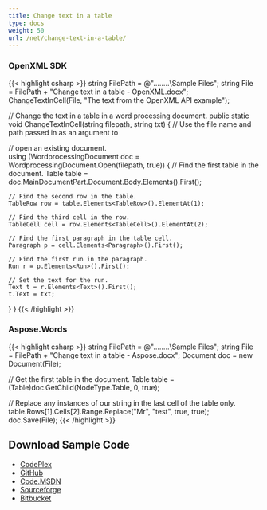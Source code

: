 ```yaml
---
title: Change text in a table
type: docs
weight: 50
url: /net/change-text-in-a-table/
---
```


### **OpenXML SDK**

{{< highlight csharp >}}
string FilePath = @"..\..\..\..\Sample Files\";
string File = FilePath + "Change text in a table - OpenXML.docx";
ChangeTextInCell(File, "The text from the OpenXML API example");

// Change the text in a table in a word processing document.
public static void ChangeTextInCell(string filepath, string txt)
{
// Use the file name and path passed in as an argument to
 
// open an existing document.            
using (WordprocessingDocument doc =
    WordprocessingDocument.Open(filepath, true))
{
    // Find the first table in the document.
    Table table =
        doc.MainDocumentPart.Document.Body.Elements<Table>().First();

    // Find the second row in the table.
    TableRow row = table.Elements<TableRow>().ElementAt(1);

    // Find the third cell in the row.
    TableCell cell = row.Elements<TableCell>().ElementAt(2);

    // Find the first paragraph in the table cell.
    Paragraph p = cell.Elements<Paragraph>().First();

    // Find the first run in the paragraph.
    Run r = p.Elements<Run>().First();

    // Set the text for the run.
    Text t = r.Elements<Text>().First();
    t.Text = txt;
}
}
{{< /highlight >}}

### **Aspose.Words**

{{< highlight csharp >}}
string FilePath = @"..\..\..\..\Sample Files\";
string File = FilePath + "Change text in a table - Aspose.docx";
Document doc = new Document(File);

// Get the first table in the document.
Table table = (Table)doc.GetChild(NodeType.Table, 0, true);

// Replace any instances of our string in the last cell of the table only.
table.Rows[1].Cells[2].Range.Replace("Mr", "test", true, true);
doc.Save(File);
{{< /highlight >}}

## **Download Sample Code**

- [CodePlex](https://asposewordsopenxml.codeplex.com/releases/view/620544)
- [GitHub](https://github.com/aspose-words/Aspose.Words-for-.NET/releases/tag/AsposeWordsVsOpenXMLv1.2)
- [Code.MSDN](https://code.msdn.microsoft.com/Code-Comparison-of-Common-4ffff4d7#content)
- [Sourceforge](https://sourceforge.net/projects/asposeopenxml/files/Aspose.Words%20Vs%20OpenXML/Change%20text%20in%20a%20table%20\(Aspose.Words\).zip/download)
- [Bitbucket](https://bitbucket.org/asposemarketplace/aspose-for-openxml/downloads/Change%20text%20in%20a%20table%20\(Aspose.Words\).zip)
